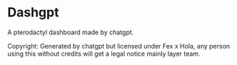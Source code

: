 # Dashgpt
A pterodactyl dashboard made by chatgpt.


Copyright:
Generated by chatgpt but licensed under Fex x Hola, any person using this without credits will get a legal notice mainly layer team.

